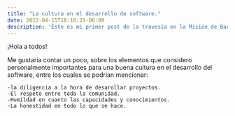 ```yaml
---
title: "La cultura en el desarrollo de software."
date: 2022-04-15T18:16:21-06:00
description: 'Este es mi primer post de la travesía en la Misión de Backend con Node JS de Launch X.'
---
```


¡Hola a todos!

Me gustaria contar un poco, sobre los elementos que considero personalmente importantes para una buena cultura en el desarrollo del software,
  entre los cuales se podrian mencionar:
    
    -la diligencia a la hora de desarollar proyectos.
    -El respeto entre toda la comunidad.
    -Humildad en cuanto las capacidades y conocimientos.
    -La honestidad en todo lo que se hace.
    
